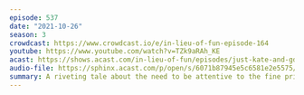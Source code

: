 ```yaml
---
episode: 537
date: "2021-10-26"
season: 3
crowdcast: https://www.crowdcast.io/e/in-lieu-of-fun-episode-164
youtube: https://www.youtube.com/watch?v=TZk9aRAh_KE
acast: https://shows.acast.com/in-lieu-of-fun/episodes/just-kate-and-gdf-and-a-lot-of-apples
audio-file: https://sphinx.acast.com/p/open/s/6071b87945e5c6581e2e5575/e/618598f80e056a00131eda68/media.mp3
summary: A riveting tale about the need to be attentive to the fine print
---
```

